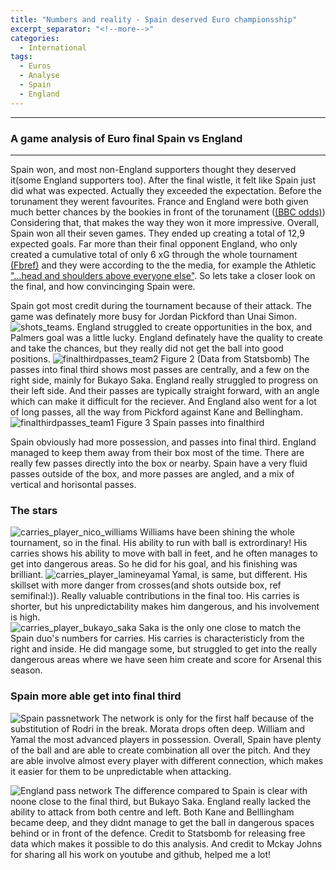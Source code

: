 ```yaml
---
title: "Numbers and reality - Spain deserved Euro championsship"
excerpt_separator: "<!--more-->"
categories:
  - International
tags:
  - Euros
  - Analyse
  - Spain
  - England
---
```


------------
### A game analysis of Euro final Spain vs England
------------
Spain won, and most non-England supporters thought they deserved it(some England supporters too). After the final wistle, it felt like Spain just did what was expected. Actually they exceeded the expectation. Before the torunament they werent favourites. France and England were both given much better chances by the bookies in front of the torunament ([(BBC odds)](https://www.bbc.com/sport/football/articles/cv22vrnl0j0o))
Considering that, that makes the way they won it more impressive. Overall, Spain won all their seven games. They ended up creating a total of 12,9 expected goals. Far more than their final opponent England, who only created a cumulative total of only 6 xG through the whole tournament [(Fbref)](https://fbref.com/en/comps/676/stats/UEFA-Euro-Stats) and they were according to the the media, for example the Athletic ["...head and shoulders above everyone else"](https://www.nytimes.com/athletic/5637944/2024/07/15/spain-euro-2024-win-yamal-williams-de-la-fuente/). So lets take a closer look on the final, and how convincinging Spain were.

Spain got most credit during the tournament because of their attack. The game was definately more busy for Jordan Pickford than Unai Simon. ![shots_teams](https://github.com/user-attachments/assets/65375bbd-5cd7-4281-b892-abea18413721). England struggled to create opportunities in the box, and Palmers goal was a little lucky. England definately have the quality to create and take the chances, but they really did not get the ball into good positions.
![finalthirdpasses_team2](https://github.com/user-attachments/assets/bc63ea6c-650f-480c-8961-75848662c856)
Figure 2 (Data from Statsbomb)
The passes into final third shows most passes are centrally, and a few on the right side, mainly for Bukayo Saka. England really struggled to progress on their left side. And their passes are typically straight forward, with an angle which can make it difficult for the reciever. And England also went for a lot of long passes, all the way from Pickford against Kane and Bellingham.
![finalthirdpasses_team1](https://github.com/user-attachments/assets/8955739a-cae5-4719-ab98-acd7ddfb61d8)
Figure 3 Spain passes into finalthird

Spain obviously had more possession, and passes into final third. England managed to keep them away from their box most of the time. There are really few passes directly into the box or nearby. Spain have a very fluid passes outside of the box, and more passes are angled, and a mix of vertical and horisontal passes. 

### The stars
![carries_player_nico_williams](https://github.com/user-attachments/assets/279dbbc0-a7ec-4ee7-ad29-4e6978e50368) 
Williams have been shining the whole tournament, so in the final. His ability to run with ball is extrordinary! His carries shows his ability to move with ball in feet, and he often manages to get into dangerous areas. So he did for his goal, and his finishing was brilliant.
![carries_player_lamineyamal](https://github.com/user-attachments/assets/2715017c-2b7b-4214-85b7-8cf3b8c7eece)
Yamal, is same, but different. His skillset with more danger from crosses(and shots outside box, ref semifinal:)). Really valuable contributions in the final too. His carries is shorter, but his unpredictability makes him dangerous, and his involvement is high.    
![carries_player_bukayo_saka](https://github.com/user-attachments/assets/2a60bab1-f177-4b1f-be15-9f38e7494ee7)
Saka is the only one close to match the Spain duo's numbers for carries. His carries is characteristicly from the right and inside. He did mangage some, but struggled to get into the really dangerous areas where we have seen him create and score for Arsenal this season. 


### Spain more able get into final third 
![Spain passnetwork](https://github.com/user-attachments/assets/f5ce64fe-e5ec-4835-8e71-109845091f52)
The network is only for the first half because of the substitution of Rodri in the break. Morata drops often deep. William and Yamal the most advanced players in possession. Overall, Spain have plenty of the ball and are able to create combination all over the pitch. And they are able involve almost every player with different connection, which makes it easier for them to be unpredictable when attacking. 

![England pass network](https://github.com/user-attachments/assets/686897a5-e28a-407a-9c85-613dba3e4b07)
The difference compared to Spain is clear with noone close to the final third, but Bukayo Saka. England really lacked the ability to attack from both centre and left. Both Kane and Belllingham became deep, and they didnt manage to get the ball in dangerous spaces behind or in front of the defence.
Credit to Statsbomb for releasing free data which makes it possible to do this analysis. And credit to Mckay Johns for sharing all his work on youtube and github, helped me a lot! 
